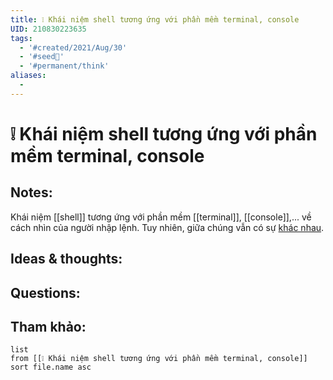 ```yaml
---
title: ❕ Khái niệm shell tương ứng với phần mềm terminal, console
UID: 210830223635
tags:
  - '#created/2021/Aug/30'
  - '#seed🥜'
  - '#permanent/think'
aliases:
  - 
---
```

# ❕ Khái niệm shell tương ứng với phần mềm terminal, console

## Notes:
Khái niệm [[shell]] tương ứng với phần mềm [[terminal]], [[console]],... về cách nhìn của người nhập lệnh. Tuy nhiên, giữa chúng vẫn có sự [khác nhau](https://www.geeksforgeeks.org/difference-between-terminal-console-shell-and-command-line/).

## Ideas & thoughts:

## Questions:


## Tham khảo:
```dataview
list
from [[❕ Khái niệm shell tương ứng với phần mềm terminal, console]]
sort file.name asc
```